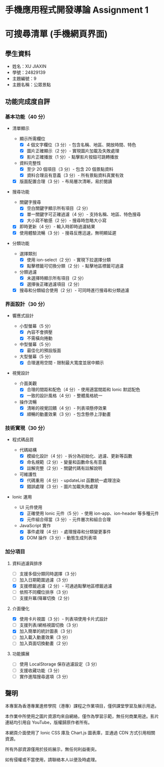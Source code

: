 # 手機應用程式開發導論 Assignment 1
# 可搜尋清單 (手機網頁界面)

## 學生資料

- 姓名：XU JIAXIN
- 學號：24829139
- 主題編號：9
- 主題名稱：公眾景點

## 功能完成度自評

### 基本功能（40 分）

- 清單顯示

  - 顯示所需欄位
    - [x] 4 個文字欄位（3 分）- 包含名稱、地區、開放時間、特色
    - [x] 圖片正確顯示（2 分）- 實現圖片加載及失敗處理
    - [x] 影片正確播放（1 分）- 點擊影片按鈕可跳轉播放
  - 資料完整性
    - [x] 至少 20 個項目（3 分）- 包含 20 個景點資料
    - [x] 資料合理且有意義（3 分）- 所有景點資料真實有效
  - [x] 版面配置合理（3 分）- 布局層次清晰，易於閱讀

- 搜尋功能

  - 關鍵字搜尋
    - [x] 空白關鍵字顯示所有項目（2 分）
    - [x] 單一關鍵字可正確過濾（4 分）- 支持名稱、地區、特色搜尋
    - [x] 大小寫不敏感（2 分）- 搜尋時忽略大小寫
  - [x] 即時更新（4 分）- 輸入時即時過濾結果
  - [x] 使用體驗流暢（3 分）- 搜尋反應迅速，無明顯延遲

- 分類功能
  - 選擇類別
    - [x] 使用 ion-select（2 分）- 實現下拉選擇分類
    - [x] 點擊標籤可切換分類（2 分）- 點擊地區標籤可過濾
  - 分類過濾
    - [x] 未選擇時顯示所有項目（2 分）
    - [x] 選擇後正確過濾項目（2 分）
  - [x] 搜尋和分類組合使用（2 分）- 可同時進行搜尋和分類過濾

### 界面設計（30 分）

- 響應式設計

  - 小型螢幕（5 分）
    - [x] 內容不會擠壓
    - [x] 不需橫向捲動
  - 中型螢幕（5 分）
    - [x] 最佳化的預設版面
  - 大型螢幕（5 分）
    - [x] 合理運用空間 - 限制最大寬度並居中顯示

- 視覺設計
  - 介面美觀
    - [x] 合理的間距和配色（4 分）- 使用適當間距和 Ionic 默認配色
    - [x] 一致的設計風格（4 分）- 整體風格統一
  - 操作流暢
    - [x] 清晰的視覺回饋（4 分）- 列表項懸停效果
    - [x] 順暢的動畫效果（3 分）- 包含懸停上浮動畫

### 技術實現（30 分）

- 程式碼品質

  - 代碼結構
    - [x] 模組化設計（4 分）- 拆分為初始化、過濾、更新等函數
    - [x] 命名規範（2 分）- 變量和函數命名有意義
    - [x] 註解完整（2 分）- 關鍵代碼有註解說明
  - 可維護性
    - [x] 代碼重用（4 分）- updateList 函數統一處理渲染
    - [x] 錯誤處理（3 分）- 圖片加載失敗處理

- Ionic 運用
  - UI 元件使用
    - [x] 正確使用 Ionic 元件（5 分）- 使用 ion-app、ion-header 等多種元件
    - [x] 元件組合得當（3 分）- 元件層次和組合合理
  - JavaScript 實作
    - [x] 事件處理（4 分）- 處理搜尋和分類變更事件
    - [x] DOM 操作（3 分）- 動態生成列表項

### 加分項目

1. 資料過濾與排序

   - [ ] 支援多個分類同時選擇（3 分）
   - [ ] 加入日期範圍過濾（3 分）
   - [x] 支援標籤過濾（2 分）- 可通過點擊地區標籤過濾
   - [ ] 依照不同欄位排序（3 分）
   - [ ] 支援升冪/降冪切換（2 分）

2. 介面優化

   - [x] 使用卡片視圖（3 分）- 列表項使用卡片式設計
   - [ ] 支援列表/網格視圖切換（3 分）
   - [x] 加入簡單的統計圖表（3 分）
   - [ ] 加入載入動畫效果（3 分）
   - [ ] 加入頁面切換動畫（2 分）

3. 功能擴展

   - [ ] 使用 LocalStorage 保存過濾設定（3 分）
   - [ ] 支援收藏功能（3 分）
   - [ ] 實作進階搜尋選項（3 分）

## 聲明

本專案為香港專業進修學院（港專）課程之作業項目，僅供課堂學習及展示用途。

本作業中所使用之圖片資源均來自網絡，僅作為學習示範，無任何商業用途。影片連結均引用自 YouTube，版權歸原作者所有。

本網頁介面使用了 Ionic CSS 庫及 Chart.js 圖表庫，並通過 CDN 方式引用相關資源。

所有外部資源僅用於技術展示，無任何利益衝突。

如有侵權或不當使用，請聯絡本人以便及時處理。
